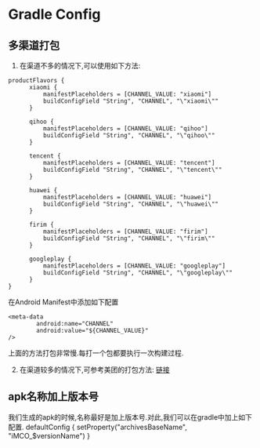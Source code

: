 # Gradle Config

## 多渠道打包
1. 在渠道不多的情况下,可以使用如下方法:

```
productFlavors {
      xiaomi {
          manifestPlaceholders = [CHANNEL_VALUE: "xiaomi"]
          buildConfigField "String", "CHANNEL", "\"xiaomi\""
      }

      qihoo {
          manifestPlaceholders = [CHANNEL_VALUE: "qihoo"]
          buildConfigField "String", "CHANNEL", "\"qihoo\""
      }

      tencent {
          manifestPlaceholders = [CHANNEL_VALUE: "tencent"]
          buildConfigField "String", "CHANNEL", "\"tencent\""
      }

      huawei {
          manifestPlaceholders = [CHANNEL_VALUE: "huawei"]
          buildConfigField "String", "CHANNEL", "\"huawei\""
      }

      firim {
          manifestPlaceholders = [CHANNEL_VALUE: "firim"]
          buildConfigField "String", "CHANNEL", "\"firim\""
      }

      googleplay {
          manifestPlaceholders = [CHANNEL_VALUE: "googleplay"]
          buildConfigField "String", "CHANNEL", "\"googleplay\""
      }
}
```

在Android Manifest中添加如下配置

```
<meta-data
        android:name="CHANNEL"
        android:value="${CHANNEL_VALUE}"
/>
```
上面的方法打包非常慢.每打一个包都要执行一次构建过程.

2. 在渠道较多的情况下,可参考美团的打包方法: [链接](http://tech.meituan.com/mt-apk-packaging.html)


## apk名称加上版本号
我们生成的apk的时候,名称最好是加上版本号.对此,我们可以在gradle中加上如下配置.
defaultConfig {
    setProperty("archivesBaseName", "iMCO_$versionName")
}

